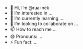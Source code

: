 - 👋 Hi, I’m @rua-nek
- 👀 I’m interested in ...
- 🌱 I’m currently learning ...
- 💞️ I’m looking to collaborate on ...
- 📫 How to reach me ...
- 😄 Pronouns: ...
- ⚡ Fun fact: ...

<!---
rua-nek/rua-nek is a ✨ special ✨ repository because its `README.md` (this file) appears on your GitHub profile.
You can click the Preview link to take a look at your changes.
--->
